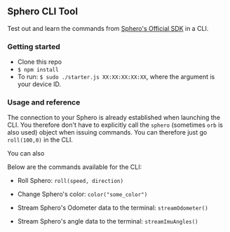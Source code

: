 ## Sphero CLI Tool

Test out and learn the commands from [Sphero's Official SDK](https://github.com/orbotix/sphero.js) in a CLI.

### Getting started

* Clone this repo
* `$ npm install`
* To run: `$ sudo ./starter.js XX:XX:XX:XX:XX`, where the argument is your device ID.

### Usage and reference

The connection to your Sphero is already established when launching the CLI. You therefore don't have to explicitly call the `sphero` (sometimes `orb` is also used) object when issuing commands. You can therefore just go `roll(100,0)` in the CLI.

You can also 

Below are the commands available for the CLI:

* Roll Sphero:
`roll(speed, direction)`

* Change Sphero's color:
`color("some_color")`

* Stream Sphero's Odometer data to the terminal:
`streamOdometer()`

* Stream Sphero's angle data to the terminal:
`streamImuAngles()`

<!--example repl stuff:
getChassisId().then((a)=>console.log(a))-->


<!--setHeading            : 0x01,
  setStabilization      : 0x02,
  setRotationRate       : 0x03,
  setCreationDate       : 0x04,
  getBallRegWebsite     : 0x05,
  reEnableDemo          : 0x06,
  getChassisId          : 0x07,
  setChassisId          : 0x08,
  selfLevel             : 0x09,
  setVdl                : 0x0A,
  setDataStreaming      : 0x11,
  setCollisionDetection : 0x12,
  locator               : 0x13,
  setAccelerometer      : 0x14,
  readLocator           : 0x15,
  setRgbLed             : 0x20,
  setBackLed            : 0x21,
  getRgbLed             : 0x22,
  roll                  : 0x30,
  boost                 : 0x31,
  move                  : 0x32,
  setRawMotors          : 0x33,
  setMotionTimeout      : 0x34,
  setOptionsFlag        : 0x35,
  getOptionsFlag        : 0x36,
  setTempOptionFlags    : 0x37,
  getTempOptionFlags    : 0x38,
  getConfigBlock        : 0x40,
  setSsbParams          : 0x41,
  setDeviceMode         : 0x42,
  setConfigBlock        : 0x43,
  getDeviceMode         : 0x44,
  getSsb                : 0x46,
  setSsb                : 0x47,
  ssbRefill             : 0x48,
  ssbBuy                : 0x49,
  ssbUseConsumeable     : 0x4A,
  ssbGrantCores         : 0x4B,
  ssbAddXp              : 0x4C,
  ssbLevelUpAttr        : 0x4D,
  getPwSeed             : 0x4E,
  ssbEnableAsync        : 0x4F,
  runMacro              : 0x50,
  saveTempMacro         : 0x51,
  saveMacro             : 0x52,
  initMacroExecutive    : 0x54,
  abortMacro            : 0x55,
  macroStatus           : 0x56,
  setMacroParam         : 0x57,
  appendTempMacroChunk  : 0x58,
  eraseOBStorage        : 0x60,
  appendOBFragment      : 0x61,
  execOBProgram         : 0x62,
  abortOBProgram        : 0x63,
  answerInput           : 0x64,
  commitToFlash         : 0x65,
  commitToFlashAlias    : 0x70-->